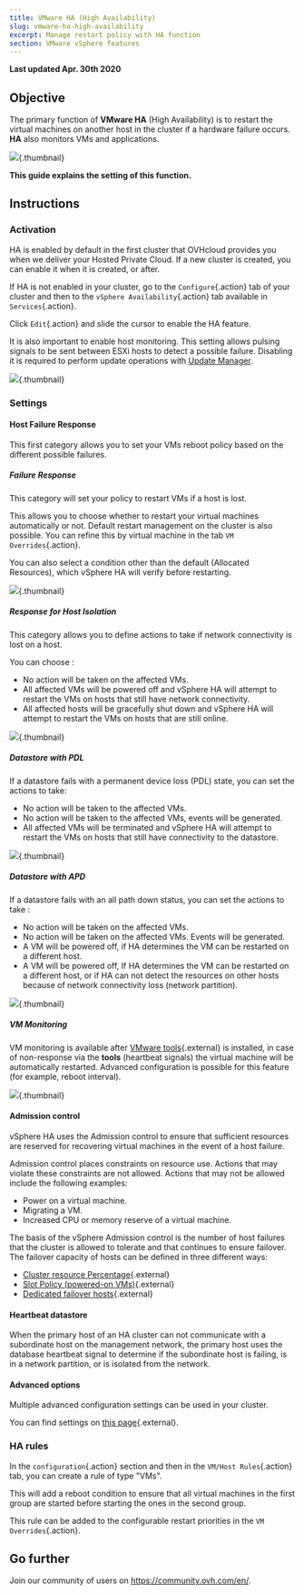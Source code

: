 ```yaml
---
title: VMware HA (High Availability)
slug: vmware-ha-high-availability
excerpt: Manage restart policy with HA function
section: VMware vSphere features
---
```


**Last updated Apr. 30th 2020**

## Objective

The primary function of **VMware HA** (High Availability) is to restart the virtual machines on another host in the cluster if a hardware failure occurs. **HA** also monitors VMs and applications.

![](images/HA3.png){.thumbnail}

**This guide explains the setting of this function.**

## Instructions

### Activation

HA is enabled by default in the first cluster that OVHcloud provides you when we deliver your Hosted Private Cloud.
If a new cluster is created, you can enable it when it is created, or after.

If HA is not enabled in your cluster, go to the `Configure`{.action} tab of your cluster and then to the `vSphere Availability`{.action} tab available in `Services`{.action}.

Click `Edit`{.action} and slide the cursor to enable the HA feature.

It is also important to enable host monitoring. This setting allows pulsing signals to be sent between ESXi hosts to detect a possible failure.
Disabling it is required to perform update operations with [Update Manager](https://docs.ovh.com/gb/en/private-cloud/use_vmware_update_manager/).

![](images/HA.png){.thumbnail}


### Settings

#### Host Failure Response

This first category allows you to set your VMs reboot policy based on the different possible failures.

##### Failure Response

This category will set your policy to restart VMs if a host is lost.

This allows you to choose whether to restart your virtual machines automatically or not.
Default restart management on the cluster is also possible. You can refine this by virtual machine in the tab `VM Overrides`{.action}.

You can also select a condition other than the default (Allocated Resources), which vSphere HA will verify before restarting.

![](images/HAparam1.PNG){.thumbnail}

##### Response for Host Isolation

This category allows you to define actions to take if network connectivity is lost on a host.

You can choose : 

- No action will be taken on the affected VMs. 
- All affected VMs will be powered off and vSphere HA will attempt to restart the VMs on hosts that still have network connectivity.
- All affected hosts will be gracefully shut down and vSphere HA will attempt to restart the VMs on hosts that are still online. 

![](images/HAparam2.PNG){.thumbnail}

##### Datastore with PDL

If a datastore fails with a permanent device loss (PDL) state, you can set the actions to take:

- No action will be taken to the affected VMs.
- No action will be taken to the affected VMs, events will be generated.
- All affected VMs will be terminated and vSphere HA will attempt to restart the VMs on hosts that still have connectivity to the datastore.

![](images/HAparam3.PNG){.thumbnail}

##### Datastore with APD

If a datastore fails with an all path down status, you can set the actions to take :

- No action will be taken on the affected VMs.
- No action will be taken on the affected VMs. Events will be generated.
- A VM will be powered off, if HA determines the VM can be restarted on a different host.
- A VM will be powered off, If HA determines the VM can be restarted on a different host, or if HA can not detect the resources on other hosts because of network connectivity loss (network partition).

![](images/HAparam4.PNG){.thumbnail}

##### VM Monitoring

VM monitoring is available after [VMware tools](https://docs.ovh.com/gb/en/private-cloud/install_vmware_tools/){.external} is installed, in case of non-response via the **tools** (heartbeat signals) the virtual machine will be automatically restarted. Advanced configuration is possible for this feature (for example, reboot interval).

![](images/HAparam5.PNG){.thumbnail}

#### Admission control

vSphere HA uses the Admission control to ensure that sufficient resources are reserved for recovering virtual machines in the event of a host failure.

Admission control places constraints on resource use. Actions that may violate these constraints are not allowed. Actions that may not be allowed include the following examples:

- Power on a virtual machine.
- Migrating a VM.
- Increased CPU or memory reserve of a virtual machine.

The basis of the vSphere Admission control is the number of host failures that the cluster is allowed to tolerate and that continues to ensure failover. The failover capacity of hosts can be defined in three different ways:

- [Cluster resource Percentage](https://docs.vmware.com/en/VMware-vSphere/6.7/com.vmware.vsphere.avail.doc/GUID-FAFEFEFF-56F7-4CDF-A682-FC3C62A29A95.html){.external}
- [Slot Policy (powered-on VMs)](https://docs.vmware.com/en/VMware-vSphere/6.7/com.vmware.vsphere.avail.doc/GUID-85D9737E-769C-40B6-AB73-F58DA1A451F0.html){.external}
- [Dedicated failover hosts](https://docs.vmware.com/en/VMware-vSphere/6.7/com.vmware.vsphere.avail.doc/GUID-C4F5F9EE-4235-4151-BEBE-FCB2A752407B.html){.external}

#### Heartbeat datastore

When the primary host of an HA cluster can not communicate with a subordinate host on the management network, the primary host uses the database heartbeat signal to determine if the subordinate host is failing, is in a network partition, or is isolated from the network.

#### Advanced options

Multiple advanced configuration settings can be used in your cluster.

You can find settings on [this page](https://docs.vmware.com/en/VMware-vSphere/6.7/com.vmware.vsphere.avail.doc/GUID-E0161CB5-BD3F-425F-A7E0-BF83B005FECA.html){.external}.

### HA rules

In the `configuration`{.action} section and then in the `VM/Host Rules`{.action} tab, you can create a rule of type "VMs".

This will add a reboot condition to ensure that all virtual machines in the first group are started before starting the ones in the second group.

This rule can be added to the configurable restart priorities in the `VM Overrides`{.action}.

## Go further

Join our community of users on <https://community.ovh.com/en/>.
